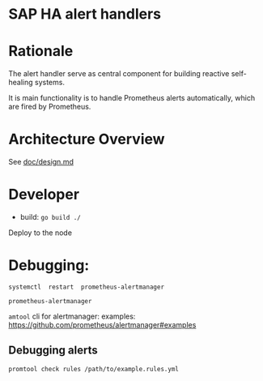 # SAP HA alert handlers

# Rationale

The alert handler serve as central component for building reactive self-healing systems.

It is main functionality is to handle Prometheus alerts automatically, which are fired by Prometheus.


# Architecture Overview

See [doc/design.md](doc/design.md)


# Developer 

* build: `go build ./`

Deploy to the node

# Debugging:

`systemctl  restart  prometheus-alertmanager`

`prometheus-alertmanager`

`amtool` cli for alertmanager:
examples: https://github.com/prometheus/alertmanager#examples


## Debugging alerts

`promtool check rules /path/to/example.rules.yml`
